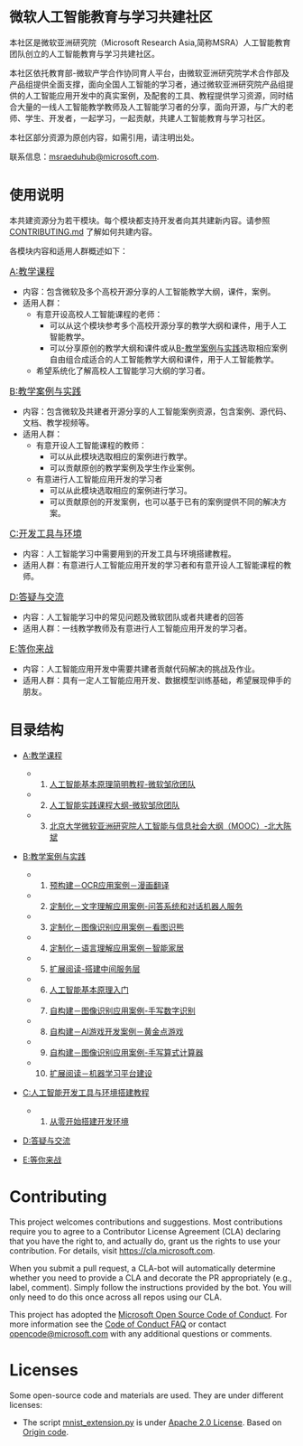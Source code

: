 # <font size=5>微软人工智能教育与学习共建社区</font> 
本社区是微软亚洲研究院（Microsoft Research Asia,简称MSRA）人工智能教育团队创立的人工智能教育与学习共建社区。

本社区依托教育部-微软产学合作协同育人平台，由微软亚洲研究院学术合作部及产品组提供全面支撑，面向全国人工智能的学习者，通过微软亚洲研究院产品组提供的人工智能应用开发中的真实案例，及配套的工具、教程提供学习资源，同时结合大量的一线人工智能教学教师及人工智能学习者的分享，面向开源，与广大的老师、学生、开发者，一起学习，一起贡献，共建人工智能教育与学习社区。

本社区部分资源为原创内容，如需引用，请注明出处。

联系信息：msraeduhub@microsoft.com.

# <font size=5>使用说明</font> 
本共建资源分为若干模块。每个模块都支持开发者向其共建新内容。请参照 [CONTRIBUTING.md](./CONTRIBUTING.md) 了解如何共建内容。

各模块内容和适用人群概述如下：

<font size=3>[A:教学课程](./A-教学课程) </font>
- 内容：包含微软及多个高校开源分享的人工智能教学大纲，课件，案例。
- 适用人群：
  - 有意开设高校人工智能课程的老师：
    - 可以从这个模块参考多个高校开源分享的教学大纲和课件，用于人工智能教学。
    - 可以分享原创的教学大纲和课件或从[B-教学案例与实践](./B-教学案例与实践)选取相应案例自由组合成适合的人工智能教学大纲和课件，用于人工智能教学。
  - 希望系统化了解高校人工智能学习大纲的学习者。

<font size=3>[B:教学案例与实践](./B-教学案例与实践)</font>
- 内容：包含微软及共建者开源分享的人工智能案例资源，包含案例、源代码、文档、教学视频等。
- 适用人群：
   - 有意开设人工智能课程的教师：
     - 可以从此模块选取相应的案例进行教学。
     - 可以贡献原创的教学案例及学生作业案例。
   - 有意进行人工智能应用开发的学习者
     - 可以从此模块选取相应的案例进行学习。
     - 可以贡献原创的开发案例，也可以基于已有的案例提供不同的解决方案。

<font size=3>[C:开发工具与环境](./C-开发工具与环境) </font>
- 内容：人工智能学习中需要用到的开发工具与环境搭建教程。
- 适用人群：有意进行人工智能应用开发的学习者和有意开设人工智能课程的教师。
  
<font size=3>[D:答疑与交流](./D-答疑与交流) </font>
- 内容：人工智能学习中的常见问题及微软团队或者共建者的回答
- 适用人群：一线教学教师及有意进行人工智能应用开发的学习者。

<font size=3>[E:等你来战](./E-等你来战) </font>
- 内容：人工智能应用开发中需要共建者贡献代码解决的挑战及作业。
- 适用人群：具有一定人工智能应用开发、数据模型训练基础，希望展现伸手的朋友。


# <font size=5>目录结构</font> 

- [A:教学课程](./A-教学课程) 
  - 1. [人工智能基本原理简明教程-微软邹欣团队](./A-教学课程/人工智能基本原理简明教程-微软邹欣团队.md)
  - 2. [人工智能实践课程大纲-微软邹欣团队](./A-教学课程/人工智能实践课程大纲-微软邹欣团队.md)
  - 3. [北京大学微软亚洲研究院人工智能与信息社会大纲（MOOC）-北大陈斌](./A-教学课程/北京大学微软亚洲研究院人工智能与信息社会大纲（MOOC）-北大陈斌.md)
- [B:教学案例与实践](./B-教学案例与实践)
  - 1. [预构建－OCR应用案例－漫画翻译](./B-教学案例与实践/B1-预构建－OCR应用案例－漫画翻译/README.md) 
  - 2. [定制化－文字理解应用案例-问答系统和对话机器人服务](./B-教学案例与实践/B2-定制化－文字理解应用案例-问答系统和对话机器人服务/README.md) 
  - 3. [定制化－图像识别应用案例－看图识熊](./B-教学案例与实践/B3-定制化－图像识别应用案例－看图识熊/README.md) 
  - 4. [定制化－语言理解应用案例－智能家居](./B-教学案例与实践/B4-定制化－语言理解应用案例－智能家居/README.md) 
  - 5. [扩展阅读-搭建中间服务层](./B-教学案例与实践/B5-扩展阅读-搭建中间服务层/README.md) 
  - 6. [人工智能基本原理入门](./B-教学案例与实践/B6-人工智能基本原理简明教程/README.md) 
  - 7. [自构建－图像识别应用案例-手写数字识别](./B-教学案例与实践/B7-自构建－图像识别应用案例-手写数字识别/README.md) 
  - 8. [自构建－AI游戏开发案例－黄金点游戏](./B-教学案例与实践/B8-自构建－AI游戏开发案例－黄金点游戏/README.md) 
  - 9. [自构建－图像识别应用案例-手写算式计算器](./B-教学案例与实践/B9-自构建－图像识别应用案例-手写算式计算器/README.md)
  - 10. [扩展阅读－机器学习平台建设](./B-教学案例与实践/B10-扩展阅读－机器学习平台建设/README.md) 
  
- [C:人工智能开发工具与环境搭建教程](./C-开发工具与环境/README.md)
   - 1. [从零开始搭建开发环境](https://mp.weixin.qq.com/s/-vG9kg48mt9vcmqDlWtxKw)
  
- [D:答疑与交流](./D-答疑与交流)
  
- [E:等你来战](./E-等你来战)

# Contributing

This project welcomes contributions and suggestions.  Most contributions require you to agree to a
Contributor License Agreement (CLA) declaring that you have the right to, and actually do, grant us
the rights to use your contribution. For details, visit https://cla.microsoft.com.

When you submit a pull request, a CLA-bot will automatically determine whether you need to provide
a CLA and decorate the PR appropriately (e.g., label, comment). Simply follow the instructions
provided by the bot. You will only need to do this once across all repos using our CLA.

This project has adopted the [Microsoft Open Source Code of Conduct](https://opensource.microsoft.com/codeofconduct/).
For more information see the [Code of Conduct FAQ](https://opensource.microsoft.com/codeofconduct/faq/) or
contact [opencode@microsoft.com](mailto:opencode@microsoft.com) with any additional questions or comments.

# Licenses

Some open-source code and materials are used. They are under different licenses:

- The script [mnist_extension.py](./AI301/self-built_mnist_extension/tensorflow_model/mnist_extension.py) is under [Apache 2.0 License](http://www.apache.org/licenses/LICENSE-2.0). Based on [Origin code](https://github.com/tensorflow/models/blob/f81bb397efe57cf8bfb4a195c1b3064997f3e3c2/tutorials/image/mnist/convolutional.py).
